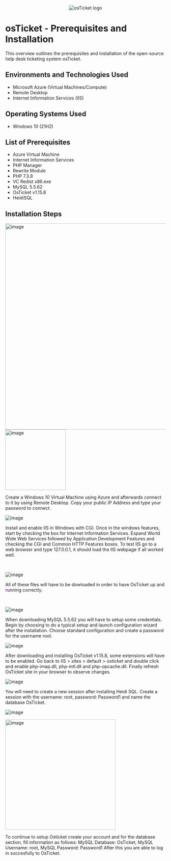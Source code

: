 <p align="center">
<img src="https://i.imgur.com/Clzj7Xs.png" alt="osTicket logo"/>
</p>

<h1>osTicket - Prerequisites and Installation</h1>
This overview outlines the prerequisites and installation of the open-source help desk ticketing system osTicket.<br />


<h2>Environments and Technologies Used</h2>

- Microsoft Azure (Virtual Machines/Compute)
- Remote Desktop
- Internet Information Services (IIS)

<h2>Operating Systems Used </h2>

- Windows 10</b> (21H2)

<h2>List of Prerequisites</h2>

- Azure Virtual Machine
- Internet Information Services
- PHP Manager
- Rewrite Module
- PHP 7.3.8
- VC Redist x86.exe
- MySQL 5.5.62
- OsTicket v1.15.8
- HeidiSQL

<h2>Installation Steps</h2>

<img width="647" alt="image" src="https://github.com/Jess20A/osticket-prereqs/assets/142112890/76fa0b44-bd46-4244-885d-c138277aa8d4">


<img width="190" alt="image" src="https://github.com/Jess20A/osticket-prereqs/assets/142112890/734db89c-30a4-4455-9d70-463d25f3242b">


<p>
Create a Windows 10 Virtual Machine using Azure and afterwards connect to it by using Remote Desktop. Copy your public IP Address and type your password to connect. 
</p>

![image](https://github.com/Jess20A/osticket-prereqs/assets/142112890/0edfa8d7-c3ee-44c5-b91a-4b497255a9b7)


Install and enable IIS in Windows with CGI. Once in the windows features, start by checking the box for Internet Information Services. Expand World Wide Web Services followed by Application Development Features and checking the CGI and Common HTTP Features boxes. To test IIS go to a web browser and type 127.0.0.1, it should load the IIS webpage if all worked well.
</p>
<br />

![image](https://github.com/Jess20A/osticket-prereqs/assets/142112890/53ccb7f8-cb81-4334-b23e-1e606d8f61e4)

All of these files will have to be dowloaded in order to have OsTicket up and running correctly.
</p>
<br />

![image](https://github.com/Jess20A/osticket-prereqs/assets/142112890/fc8a3d7f-d249-459b-ab8e-892958b52e77)

When downloading MySQL 5.5.62 you will have to setup some credentials. Begin by choosing to do a typical setup and launch configuration wizard after the installation. Choose standard configuration and create a password for the username root.


![image](https://github.com/Jess20A/osticket-prereqs/assets/142112890/5fa34ece-1999-49d8-954c-79a04abff212)


After downloading and installing OsTicket v1.15.8, some extensions will have to be enabled. Go back to IIS > sites > default > osticket and double click and enable php-imap.dll, php-intl.dll and php-opcache.dll. Finally refresh OsTicket site in your browser to observe changes.

![image](https://github.com/Jess20A/osticket-prereqs/assets/142112890/f89fdd41-5bd6-499e-aeed-9c9ae34d7836)

You will need to create a new session after installing Heidi SQL. Create a session with the username: root, password: Password1 and name the database OsTicket. 

![image](https://github.com/Jess20A/osticket-prereqs/assets/142112890/801c1828-9866-4701-b323-3755564ac858)

<img width="346" alt="image" src="https://github.com/Jess20A/osticket-prereqs/assets/142112890/8970c7f0-f8b9-49b0-97a5-e26dcb75d6e9">



To continue to setup Osticket create your account and for the database section, fill information as follows: MySQL Database: OsTicket, MySQL Username: root, MySQL Password: Password1 
After this you are able to log in succesfully to OsTicket.
